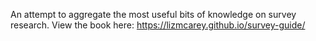 An attempt to aggregate the most useful bits of knowledge on survey research. View the book here: https://lizmcarey.github.io/survey-guide/
